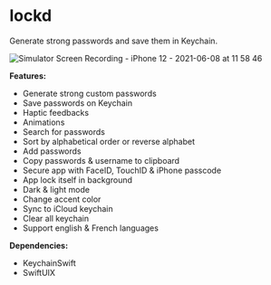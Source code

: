 # lockd
Generate strong passwords and save them in Keychain.
 
![Simulator Screen Recording - iPhone 12 - 2021-06-08 at 11 58 46](https://user-images.githubusercontent.com/61360545/121165988-fb0ffd00-c850-11eb-8c94-56d22215cdbf.gif)


**Features:**  

- Generate strong custom passwords  
- Save passwords on Keychain  
- Haptic feedbacks
-  Animations
- Search for passwords  
- Sort by alphabetical order or reverse alphabet   
- Add passwords  
- Copy passwords & username to clipboard  
- Secure app with FaceID, TouchID & iPhone passcode
- App lock itself in background   
- Dark & light mode
- Change accent color 
- Sync to iCloud keychain
- Clear all keychain  
- Support english & French languages

**Dependencies:**  

- KeychainSwift  
- SwiftUIX  

